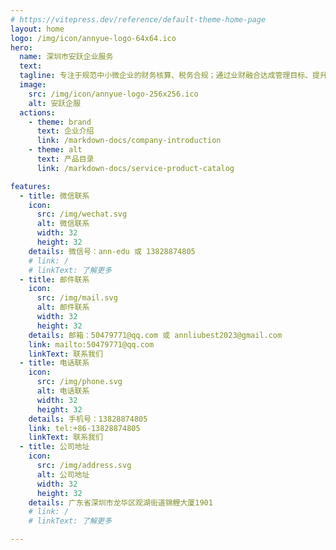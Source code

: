 ```yaml
---
# https://vitepress.dev/reference/default-theme-home-page
layout: home
logo: /img/icon/annyue-logo-64x64.ico
hero:
  name: 深圳市安跃企业服务
  text: 
  tagline: 专注于规范中小微企业的财务核算、税务合规；通过业财融合达成管理目标、提升管理效率；用数据资产助力中小微企业高速发展。
  image:
    src: /img/icon/annyue-logo-256x256.ico
    alt: 安跃企服
  actions:
    - theme: brand
      text: 企业介绍
      link: /markdown-docs/company-introduction
    - theme: alt
      text: 产品目录
      link: /markdown-docs/service-product-catalog

features:
  - title: 微信联系
    icon:
      src: /img/wechat.svg
      alt: 微信联系
      width: 32
      height: 32
    details: 微信号：ann-edu 或 13828874805
    # link: /
    # linkText: 了解更多
  - title: 邮件联系
    icon:
      src: /img/mail.svg
      alt: 邮件联系
      width: 32
      height: 32
    details: 邮箱：50479771@qq.com 或 annliubest2023@gmail.com
    link: mailto:50479771@qq.com
    linkText: 联系我们
  - title: 电话联系
    icon:
      src: /img/phone.svg
      alt: 电话联系
      width: 32
      height: 32
    details: 手机号：13828874805
    link: tel:+86-13828874805
    linkText: 联系我们
  - title: 公司地址
    icon:
      src: /img/address.svg
      alt: 公司地址
      width: 32
      height: 32
    details: 广东省深圳市龙华区观湖街道锦鲤大厦1901
    # link: /
    # linkText: 了解更多

---
```



